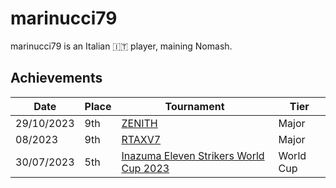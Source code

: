 # marinucci79

marinucci79 is an Italian :it: player, maining Nomash.

## Achievements

|Date|Place|Tournament|Tier|
|-|-|-|-|
| 29/10/2023 | 9th | [ZENITH](../../tournaments/misc/zenith1.md) | Major |
| 08/2023 | 9th | [RTAXV7](../../tournaments/rtaxv/rtaxv7.md) | Major |
| 30/07/2023 | 5th | [Inazuma Eleven Strikers World Cup 2023](../../tournaments/worldcup23.md) | World Cup |
